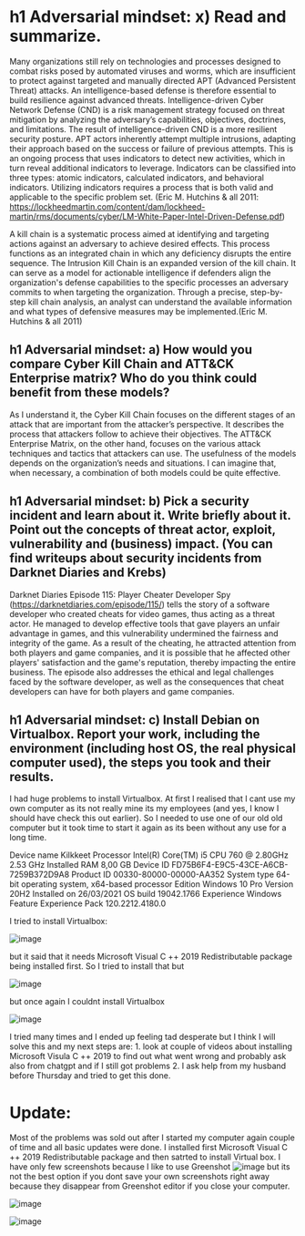 # h1 Adversarial mindset: x) Read and summarize. 
Many organizations still rely on technologies and processes designed to combat risks posed by automated viruses and worms, which are insufficient to protect against targeted and manually directed APT (Advanced Persistent Threat) attacks. An intelligence-based defense is therefore essential to build resilience against advanced threats. Intelligence-driven Cyber Network Defense (CND) is a risk management strategy focused on threat mitigation by analyzing the adversary’s capabilities, objectives, doctrines, and limitations. The result of intelligence-driven CND is a more resilient security posture. APT actors inherently attempt multiple intrusions, adapting their approach based on the success or failure of previous attempts. This is an ongoing process that uses indicators to detect new activities, which in turn reveal additional indicators to leverage. Indicators can be classified into three types: atomic indicators, calculated indicators, and behavioral indicators. Utilizing indicators requires a process that is both valid and applicable to the specific problem set. (Eric M. Hutchins  & all 2011: https://lockheedmartin.com/content/dam/lockheed-martin/rms/documents/cyber/LM-White-Paper-Intel-Driven-Defense.pdf)

A kill chain is a systematic process aimed at identifying and targeting actions against an adversary to achieve desired effects. This process functions as an integrated chain in which any deficiency disrupts the entire sequence. The Intrusion Kill Chain is an expanded version of the kill chain. It can serve as a model for actionable intelligence if defenders align the organization's defense capabilities to the specific processes an adversary commits to when targeting the organization. Through a precise, step-by-step kill chain analysis, an analyst can understand the available information and what types of defensive measures may be implemented.(Eric M. Hutchins  & all 2011)

## h1 Adversarial mindset: a) How would you compare Cyber Kill Chain and ATT&CK Enterprise matrix? Who do you think could benefit from these models?
As I understand it, the Cyber Kill Chain focuses on the different stages of an attack that are important from the attacker’s perspective. It describes the process that attackers follow to achieve their objectives. The ATT&CK Enterprise Matrix, on the other hand, focuses on the various attack techniques and tactics that attackers can use. The usefulness of the models depends on the organization’s needs and situations. I can imagine that, when necessary, a combination of both models could be quite effective.

## h1 Adversarial mindset: b) Pick a security incident and learn about it. Write briefly about it. Point out the concepts of threat actor, exploit, vulnerability and (business) impact. (You can find writeups about security incidents from Darknet Diaries and Krebs)

Darknet Diaries Episode 115: Player Cheater Developer Spy (https://darknetdiaries.com/episode/115/) tells the story of a software developer who created cheats for video games, thus acting as a threat actor. He managed to develop effective tools that gave players an unfair advantage in games, and this vulnerability undermined the fairness and integrity of the game. As a result of the cheating, he attracted attention from both players and game companies, and it is possible that he affected other players' satisfaction and the game's reputation, thereby impacting the entire business. The episode also addresses the ethical and legal challenges faced by the software developer, as well as the consequences that cheat developers can have for both players and game companies.


## h1 Adversarial mindset: c) Install Debian on Virtualbox. Report your work, including the environment (including host OS, the real physical computer used), the steps you took and their results.

I had huge problems to install Virtualbox. At first I realised that I cant use my own computer as its not really mine its my employees (and yes, I know I should have check this out earlier). So I needed to use one of our old old computer but it took time to start it again as its been without any use for a long time. 

Device name	Kilkkeet
Processor	Intel(R) Core(TM) i5 CPU         760  @ 2.80GHz   2.53 GHz
Installed RAM	8,00 GB
Device ID	FD75B6F4-E9C5-43CE-A6CB-7259B372D9A8
Product ID	00330-80000-00000-AA352
System type	64-bit operating system, x64-based processor
Edition	Windows 10 Pro
Version	20H2
Installed on	‎26/‎03/‎2021
OS build	19042.1766
Experience	Windows Feature Experience Pack 120.2212.4180.0

I tried to install Virtualbox:

![image](https://github.com/user-attachments/assets/9225673e-d4fa-42d7-ad85-3f001644ecfd) 

but it said that it needs Microsoft Visual C ++ 2019 Redistributable package being installed first. So I tried to install that but 

![image](https://github.com/user-attachments/assets/36a89527-e0fa-419c-b6ef-fdfdaf0d5010) 

but once again I couldnt install Virtualbox 

![image](https://github.com/user-attachments/assets/1df9e511-17e3-4b5e-a89c-1844193a0a38)

I tried many times and I ended up feeling tad desperate but I think I will solve this and my next steps are: 1. look at couple of videos about installing Microsoft Visula C ++ 2019 to find out what went wrong and probably ask also from chatgpt and if I still got problems 2. I ask help from my husband before Thursday and tried to get this done. 


# Update: 

Most of the problems was sold out after I started my computer again couple of time and all 
basic updates were done. I installed first Microsoft Visual C ++ 2019 Redistributable package and then satrted to install Virtual box. I have only few screenshots because I like to use Greenshot ![image](https://github.com/user-attachments/assets/f6b1ae8c-a028-4f66-b859-e285af692dd3) but its not the best option if you dont save your own screenshots right away because they disappear from Greenshot editor if you close your computer. 

![image](https://github.com/user-attachments/assets/f9947391-87b3-4be2-9f73-08a29c10ca6f)

![image](https://github.com/user-attachments/assets/f584c85e-7696-4e1d-b1e3-767ff7382291)
















